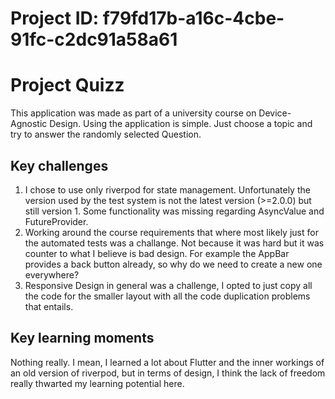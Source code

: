 # Project ID: f79fd17b-a16c-4cbe-91fc-c2dc91a58a61

# Project Quizz

This application was made as part of a university course on Device-Agnostic Design.
Using the application is simple.
Just choose a topic and try to answer the randomly selected Question.

## Key challenges

1. I chose to use only riverpod for state management. Unfortunately the version used by the test system is not the latest version (>=2.0.0) but still version 1.
    Some functionality was missing regarding AsyncValue and FutureProvider.
2. Working around the course requirements that where most likely just for the automated tests was a challange. Not because it was hard but it was counter to what I believe is bad design. For example the AppBar provides a back button already, so why do we need to create a new one everywhere?
3. Responsive Design in general was a challenge, I opted to just copy all the code for the smaller layout with all the code duplication problems that entails.

## Key learning moments

Nothing really. I mean, I learned a lot about Flutter and the inner workings of an old version of riverpod, but in terms of design, I think the lack of freedom really thwarted my learning potential here.
